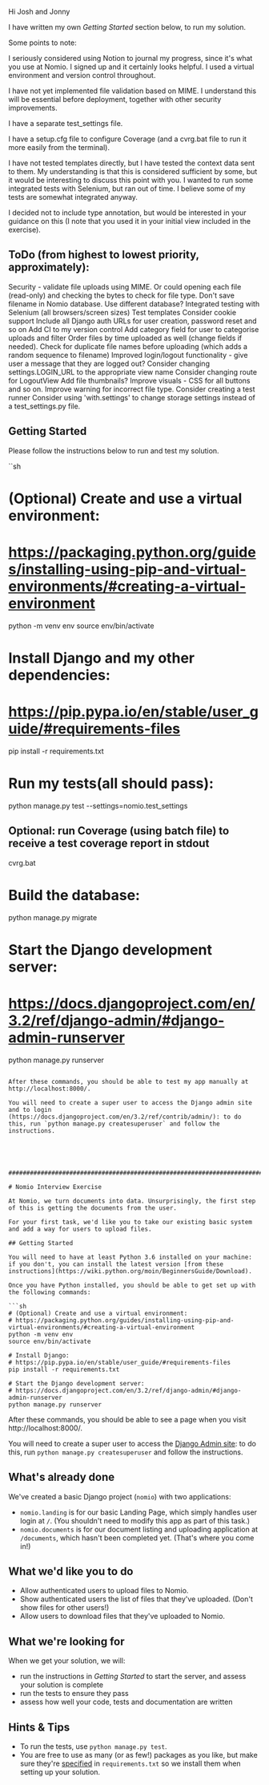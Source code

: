 Hi Josh and Jonny

I have written my own _Getting Started_ section below, to run my solution. 

Some points to note:

I seriously considered using Notion to journal my progress, since it's what you use at Nomio. I signed up and it certainly looks helpful. I used a virtual environment and version control throughout. 

I have not yet implemented file validation based on MIME. I understand this will be essential before deployment, together with other security improvements.

I have a separate test_settings file. 

I have a setup.cfg file to configure Coverage (and a cvrg.bat file to run it more easily from the terminal). 

I have not tested templates directly, but I have tested the context data sent to them. My understanding is that this is considered sufficient by some, but it would be interesting to discuss this point with you. I wanted to run some integrated tests with Selenium, but ran out of time. I believe some of my tests are somewhat integrated anyway. 

I decided not to include type annotation, but would be interested in your guidance on this (I note that you used it in your initial view included in the exercise). 

## ToDo (from highest to lowest priority, approximately):

Security - validate file uploads using MIME. Or could opening each file (read-only) and checking the bytes to check for file type. 
Don't save filename in Nomio database.
Use different database?
Integrated testing with Selenium (all browsers/screen sizes)
Test templates
Consider cookie support
Include all Django auth URLs for user creation, password reset and so on
Add CI to my version control
Add category field for user to categorise uploads and filter
Order files by time uploaded as well (change fields if needed).
Check for duplicate file names before uploading (which adds a random sequence to filename)
Improved login/logout functionality - give user a message that they are logged out?
Consider changing settings.LOGIN_URL to the appropriate view name
Consider changing route for LogoutView
Add file thumbnails?
Improve visuals - CSS for all buttons and so on. Improve warning for incorrect file type. 
Consider creating a test runner
Consider using 'with.settings' to change storage settings instead of a test_settings.py file. 

## Getting Started

Please follow the instructions below to run and test my solution. 

``sh
# (Optional) Create and use a virtual environment:
# https://packaging.python.org/guides/installing-using-pip-and-virtual-environments/#creating-a-virtual-environment
python -m venv env
source env/bin/activate

# Install Django and my other dependencies:
# https://pip.pypa.io/en/stable/user_guide/#requirements-files
pip install -r requirements.txt

# Run my tests(all should pass):
python manage.py test --settings=nomio.test_settings

## Optional: run Coverage (using batch file) to receive a test coverage report in stdout
cvrg.bat

# Build the database:
python manage.py migrate

# Start the Django development server:
# https://docs.djangoproject.com/en/3.2/ref/django-admin/#django-admin-runserver
python manage.py runserver
```

After these commands, you should be able to test my app manually at http://localhost:8000/.

You will need to create a super user to access the Django admin site and to login (https://docs.djangoproject.com/en/3.2/ref/contrib/admin/): to do this, run `python manage.py createsuperuser` and follow the instructions.





######################################################################################################################################

# Nomio Interview Exercise

At Nomio, we turn documents into data. Unsurprisingly, the first step of this is getting the documents from the user.

For your first task, we'd like you to take our existing basic system and add a way for users to upload files.

## Getting Started

You will need to have at least Python 3.6 installed on your machine: if you don't, you can install the latest version [from these instructions](https://wiki.python.org/moin/BeginnersGuide/Download).

Once you have Python installed, you should be able to get set up with the following commands:

```sh
# (Optional) Create and use a virtual environment:
# https://packaging.python.org/guides/installing-using-pip-and-virtual-environments/#creating-a-virtual-environment
python -m venv env
source env/bin/activate

# Install Django:
# https://pip.pypa.io/en/stable/user_guide/#requirements-files
pip install -r requirements.txt

# Start the Django development server:
# https://docs.djangoproject.com/en/3.2/ref/django-admin/#django-admin-runserver
python manage.py runserver
```

After these commands, you should be able to see a page when you visit http://localhost:8000/.

You will need to create a super user to access the [Django Admin site](https://docs.djangoproject.com/en/3.2/ref/contrib/admin/): to do this, run `python manage.py createsuperuser` and follow the instructions.

## What's already done

We've created a basic Django project (`nomio`) with two applications:

- `nomio.landing` is for our basic Landing Page, which simply handles user login at `/`. (You shouldn't need to modify this app as part of this task.)
- `nomio.documents` is for our document listing and uploading application at `/documents`, which hasn't been completed yet. (That's where you come in!)

## What we'd like you to do

- Allow authenticated users to upload files to Nomio.
- Show authenticated users the list of files that they've uploaded. (Don't show files for other users!)
- Allow users to download files that they've uploaded to Nomio.

## What we're looking for

When we get your solution, we will:

- run the instructions in _Getting Started_ to start the server, and assess your solution is complete
- run the tests to ensure they pass
- assess how well your code, tests and documentation are written

## Hints & Tips

- To run the tests, use `python manage.py test`.
- You are free to use as many (or as few!) packages as you like, but make sure they're [specified](https://pip.pypa.io/en/stable/user_guide/#requirements-files) in `requirements.txt` so we install them when setting up your solution.

